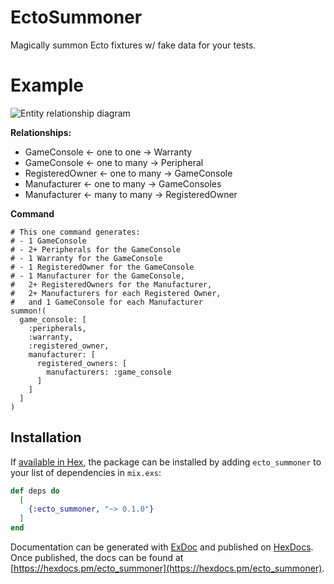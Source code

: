# EctoSummoner

Magically summon Ecto fixtures w/ fake data for your tests.

# Example


![Entity relationship diagram](http://www.plantuml.com/plantuml/png/RP31IiKm44Nt-OhG_Llu0Se35wwAuiPb6TknRo2PXiaDMiH_bnO2VQ6hG7BEdSozPf2XnE0Y9Vz2aPyNpKjW_-kyKcJ_-EGpJ7HsFfcCF8WE8olozY8AdjdSdzlzdhHyqOXYR5j0ar2nDpP9DpOAPv3tMDE9zSwpPB3nzFgjREVgfnXk4wtRPS4uG29dK4mrvOFCIB7kEWIXyPTfTy4_s9HZ8zr3vo-N_QWfxcxZ2lJTiKdNVlmSQqPLv51MCwolIDkCkx9E9OP_ "Entity relationship diagram")

**Relationships:**

* GameConsole <- one to one -> Warranty
* GameConsole <- one to many -> Peripheral
* RegisteredOwner <- one to many -> GameConsole
* Manufacturer <- one to many ->  GameConsoles
* Manufacturer <- many to many -> RegisteredOwner

**Command**

```
# This one command generates:
# - 1 GameConsole
# - 2+ Peripherals for the GameConsole
# - 1 Warranty for the GameConsole
# - 1 RegisteredOwner for the GameConsole
# - 1 Manufacturer for the GameConsole,
#   2+ RegisteredOwners for the Manufacturer,
#   2+ Manufacturers for each Registered Owner,
#   and 1 GameConsole for each Manufacturer
summon!(
  game_console: [
    :peripherals, 
    :warranty, 
    :registered_owner, 
    manufacturer: [
      registered_owners: [
        manufacturers: :game_console
      ]
    ]
  ]
)
```

## Installation

If [available in Hex](https://hex.pm/docs/publish), the package can be installed
by adding `ecto_summoner` to your list of dependencies in `mix.exs`:

```elixir
def deps do
  [
    {:ecto_summoner, "~> 0.1.0"}
  ]
end
```

Documentation can be generated with [ExDoc](https://github.com/elixir-lang/ex_doc)
and published on [HexDocs](https://hexdocs.pm). Once published, the docs can
be found at [https://hexdocs.pm/ecto_summoner](https://hexdocs.pm/ecto_summoner).

